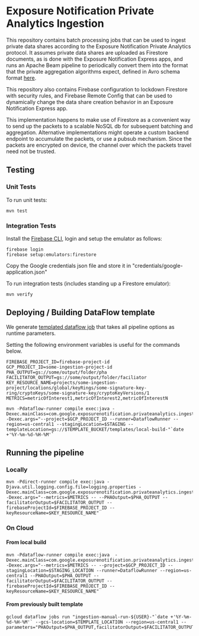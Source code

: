 # Exposure Notification Private Analytics Ingestion

This repository contains batch processing jobs that can be used to ingest
private data shares according to the Exposure Notification Private Analytics
protocol. It assumes private data shares are uploaded as Firestore documents,
as is done with the Exposure Notification Express apps, and runs an Apache
Beam pipeline to periodically convert them into the format that the private
aggregation algorithms expect, defined in Avro schema format
[here](https://github.com/abetterinternet/prio-server/tree/master/avro-schema).

This repository also contains Firebase configuration to lockdown Firestore
with security rules, and Firebase Remote Config that can be used to
dynamically change the data share creation behavior in an Exposure
Notification Express app.

This implementation happens to make use of Firestore as a convenient way to
send up the packets to a scalable NoSQL db for subsequent batching and aggregation.
Alternative implementations might operate a custom backend endpoint to accumulate
the packets, or use a pubsub mechanism. Since the packets are encrypted on device,
the channel over which the packets travel need not be trusted.

## Testing

### Unit Tests

To run unit tests:

```shell script
mvn test
```

### Integration Tests

Install the [Firebase CLI](https://firebase.google.com/docs/cli), login and
setup the emulator as follows:

```shell script
firebase login
firebase setup:emulators:firestore
```
Copy the Google credentials json file and store it in "credentials/google-application.json"

To run integration tests (includes standing up a Firestore emulator):

```shell script
mvn verify
```

## Deploying / Building DataFlow template

We generate [templated dataflow job](https://cloud.google.com/dataflow/docs/guides/templates/overview#templated-dataflow-jobs)
that takes all pipeline options as runtime parameters.

Setting the following environment variables is useful for the commands below.

```shell script
FIREBASE_PROJECT_ID=firebase-project-id
GCP_PROJECT_ID=some-ingestion-project-id
PHA_OUTPUT=gs://some/output/folder/pha
FACILITATOR_OUTPUT=gs://some/output/folder/faciliator
KEY_RESOURCE_NAME=projects/some-ingestion-project/locations/global/keyRings/some-signature-key-ring/cryptoKeys/some-signature-key/cryptoKeyVersions/1
METRICS=metricOfInterest1,metricOfInterest2,metricOfInterestN
```


```shell script
mvn -Pdataflow-runner compile exec:java -Dexec.mainClass=com.google.exposurenotification.privateanalytics.ingestion.IngestionPipeline -Dexec.args="--project=$GCP_PROJECT_ID --runner=DataflowRunner --region=us-central1 --stagingLocation=$STAGING --templateLocation=gs://$TEMPLATE_BUCKET/templates/local-build-"`date +'%Y-%m-%d-%H-%M'`
```

## Running the pipeline

### Locally

```shell script
mvn -Pdirect-runner compile exec:java -Djava.util.logging.config.file=logging.properties -Dexec.mainClass=com.google.exposurenotification.privateanalytics.ingestion.IngestionPipeline -Dexec.args="--metrics=$METRICS -- --PHAOutput=$PHA_OUTPUT --facilitatorOutput=$FACILITATOR_OUTPUT --firebaseProjectId=$FIREBASE_PROJECT_ID --keyResourceName=$KEY_RESOURCE_NAME"
```

### On Cloud

#### From local build

```shell script
mvn -Pdataflow-runner compile exec:java  -Dexec.mainClass=com.google.exposurenotification.privateanalytics.ingestion.IngestionPipeline  -Dexec.args="--metrics=$METRICS -- --project=$GCP_PROJECT_ID --stagingLocation=$STAGING_LOCATION --runner=DataflowRunner --region=us-central1 --PHAOutput=$PHA_OUTPUT --facilitatorOutput=$FACILITATOR_OUTPUT --firebaseProjectId=$FIREBASE_PROJECT_ID --keyResourceName=$KEY_RESOURCE_NAME"
```

#### From previously built template

```shell script
gcloud dataflow jobs run "ingestion-manual-run-${USER}-"`date +'%Y-%m-%d-%H-%M'` --gcs-location=$TEMPLATE_LOCATION --region=us-central1 --parameters="PHAOutput=$PHA_OUTPUT,facilitatorOutput=$FACILITATOR_OUTPUT,firebaseProjectId=$FIREBASE_PROJECT_ID,deviceAttestation=false,keyResourceName=$KEY_RESOURCE_NAME" 
```
